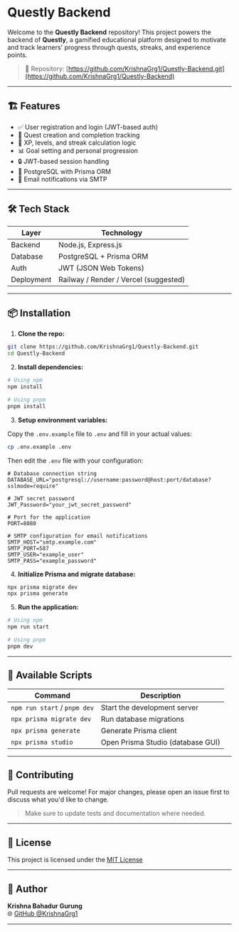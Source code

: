 # Questly Backend

Welcome to the **Questly Backend** repository! This project powers the backend of **Questly**, a gamified educational platform designed to motivate and track learners' progress through quests, streaks, and experience points.

> 🚀 Repository: [https://github.com/KrishnaGrg1/Questly-Backend.git](https://github.com/KrishnaGrg1/Questly-Backend)

---

## 🏗️ Features

- ✅ User registration and login (JWT-based auth)
- 🎯 Quest creation and completion tracking
- 🧠 XP, levels, and streak calculation logic
- 📊 Goal setting and personal progression
- 🔒 JWT-based session handling
- 💾 PostgreSQL with Prisma ORM
- 📧 Email notifications via SMTP

---

## 🛠️ Tech Stack

| Layer      | Technology                            |
| ---------- | ------------------------------------- |
| Backend    | Node.js, Express.js                   |
| Database   | PostgreSQL + Prisma ORM               |
| Auth       | JWT (JSON Web Tokens)                 |
| Deployment | Railway / Render / Vercel (suggested) |

---

## 📦 Installation

1. **Clone the repo:**

```bash
git clone https://github.com/KrishnaGrg1/Questly-Backend.git
cd Questly-Backend
```

2. **Install dependencies:**

```bash
# Using npm
npm install

# Using pnpm
pnpm install
```

3. **Setup environment variables:**

Copy the `.env.example` file to `.env` and fill in your actual values:

```bash
cp .env.example .env
```

Then edit the `.env` file with your configuration:

```env
# Database connection string
DATABASE_URL="postgresql://username:password@host:port/database?sslmode=require"

# JWT secret password
JWT_Password="your_jwt_secret_password"

# Port for the application
PORT=8080

# SMTP configuration for email notifications
SMTP_HOST="smtp.example.com"
SMTP_PORT=587
SMTP_USER="example_user"
SMTP_PASS="example_password"
```

4. **Initialize Prisma and migrate database:**

```bash
npx prisma migrate dev
npx prisma generate
```

5. **Run the application:**

```bash
# Using npm
npm run start

# Using pnpm
pnpm dev
```

---

## 🚀 Available Scripts

| Command | Description |
|---------|-------------|
| `npm run start` / `pnpm dev` | Start the development server |
| `npx prisma migrate dev` | Run database migrations |
| `npx prisma generate` | Generate Prisma client |
| `npx prisma studio` | Open Prisma Studio (database GUI) |

---

## 🤝 Contributing

Pull requests are welcome! For major changes, please open an issue first to discuss what you'd like to change.

> Make sure to update tests and documentation where needed.

---

## 📄 License

This project is licensed under the [MIT License](https://choosealicense.com/licenses/mit/)

---

## 🔗 Author

**Krishna Bahadur Gurung**  
🌐 [GitHub @KrishnaGrg1](https://github.com/KrishnaGrg1)

---
